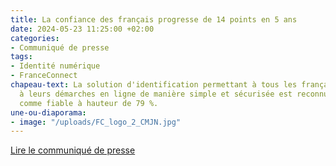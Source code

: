 ```yaml
---
title: La confiance des français progresse de 14 points en 5 ans
date: 2024-05-23 11:25:00 +02:00
categories:
- Communiqué de presse
tags:
- Identité numérique
- FranceConnect
chapeau-text: La solution d'identification permettant à tous les français d'accéder
  à leurs démarches en ligne de manière simple et sécurisée est reconnue par les français
  comme fiable à hauteur de 79 %.
une-ou-diaporama:
- image: "/uploads/FC_logo_2_CMJN.jpg"
---
```


<div class="lien-important"><p><a href="https://www.numerique.gouv.fr/espace-presse/la-confiance-des-francais-progresse-de-14-points-en-5-ans/">Lire le communiqué de presse</a></p></div>